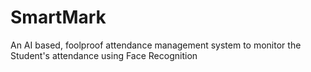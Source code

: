 # SmartMark
An AI based, foolproof attendance management system to monitor the Student's attendance using Face Recognition
